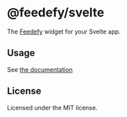 # @feedefy/svelte

The [Feedefy](https://www.feedefy.com/) widget for your Svelte app.

## Usage

See [the documentation](https://app.feedefy.com/instructions)

## License

Licensed under the MIT license.